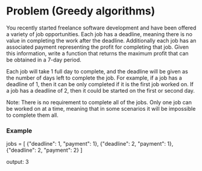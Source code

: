 # Problem (Greedy algorithms)

You recently started freelance software development and have been offered a variety of job opportunities. Each job has a deadline, meaning there is no value in completing the work after the deadline. Additionally each job has an associated payment representing the profit for completing that job. Given this information, write a function that returns the maximum profit that can be obtained in a 7-day period.

Each job will take 1 full day to complete, and the deadline will be given as the number of days left to complete the job. For example, if a job has a deadline of 1, then it can be only completed if it is the first job worked on. If a job has a deadline of 2, then it could be started on the first or second day.

Note: There is no requirement to complete all of the jobs. Only one job can be worked on at a time, meaning that in some scenarios it will be impossible to complete them all.

### Example

jobs = [
{"deadline": 1, "payment": 1},
{"deadline": 2, "payment": 1},
{"deadline": 2, "payment": 2}
]

output: 3
